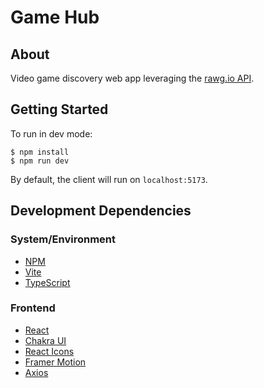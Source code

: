 # Game Hub

## About

Video game discovery web app leveraging the [rawg.io API](https://rawg.io/apidocs).

## Getting Started

To run in dev mode:

```
$ npm install
$ npm run dev
```

By default, the client will run on `localhost:5173`.

## Development Dependencies

### System/Environment

- [NPM](https://www.npmjs.com/)
- [Vite](https://vitejs.dev/)
- [TypeScript](https://www.typescriptlang.org/)

### Frontend

- [React](https://reactjs.org/)
- [Chakra UI](https://chakra-ui.com/)
- [React Icons](https://react-icons.github.io/react-icons/)
- [Framer Motion](https://www.framer.com/motion/)
- [Axios](https://axios-http.com/docs/intro)
